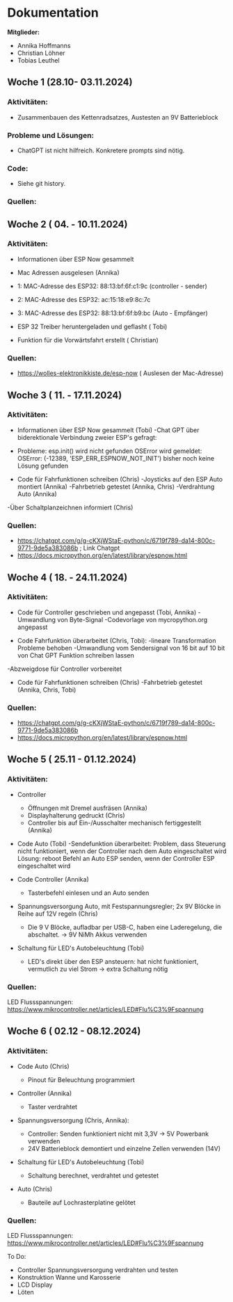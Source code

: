 # Dokumentation <TEAMNAME>

**Mitglieder:**
- Annika Hoffmanns
- Christian Löhner
- Tobias Leuthel

## Woche 1 (28.10- 03.11.2024)

### Aktivitäten:
- Zusammenbauen des Kettenradsatzes, Austesten an 9V Batterieblock

### Probleme und Lösungen:
- ChatGPT ist nicht hilfreich. Konkretere prompts sind nötig.

### Code:
- Siehe git history.

### Quellen:



## Woche 2 ( 04. - 10.11.2024)

### Aktivitäten:
- Informationen über ESP Now gesammelt
 - Mac Adressen ausgelesen (Annika) 
-   1: MAC-Adresse des ESP32: 88:13:bf:6f:c1:9c   (controller - sender) 
-   2: MAC-Adresse des ESP32: ac:15:18:e9:8c:7c
-   3: MAC-Adresse des ESP32: 88:13:bf:6f:b9:bc   (Auto - Empfänger) 

 - ESP 32 Treiber heruntergeladen und geflasht ( Tobi) 
 - Funktion für die Vorwärtsfahrt erstellt ( Christian) 


### Quellen:
 - https://wolles-elektronikkiste.de/esp-now    ( Auslesen der Mac-Adresse) 




## Woche 3 ( 11. - 17.11.2024)

### Aktivitäten:
- Informationen über ESP Now gesammelt (Tobi)
 -Chat GPT über biderektionale Verbindung zweier ESP's gefragt:
 - Probleme: esp.init() wird nicht gefunden
             OSError wird gemeldet: OSError: (-12389, 'ESP_ERR_ESPNOW_NOT_INIT')
             bisher noch keine Lösung gefunden

- Code für Fahrfunktionen schreiben (Chris)
 -Joysticks auf den ESP Auto montiert (Annika)
 -Fahrbetrieb getestet (Annika, Chris)
 -Verdrahtung Auto (Annika)
 
-Über Schaltplanzeichnen informiert (Chris)


### Quellen:
 - https://chatgpt.com/g/g-cKXjWStaE-python/c/6719f789-da14-800c-9771-9de5a383086b ; Link Chatgpt
 - https://docs.micropython.org/en/latest/library/espnow.html



## Woche 4 ( 18. - 24.11.2024)

### Aktivitäten:
- Code für Controller geschrieben und angepasst (Tobi, Annika)
    -Umwandlung von Byte-Signal
    -Codevorlage von mycropython.org angepasst


- Code Fahrfunktion überarbeitet (Chris, Tobi):
    -lineare Transformation Probleme behoben
    -Umwandlung vom Sendersignal von 16 bit auf 10 bit von Chat GPT Funktion schreiben lassen

-Abzweigdose für Controller vorbereitet
- Code für Fahrfunktionen schreiben (Chris)
 -Fahrbetrieb getestet (Annika, Chris, Tobi)

 
### Quellen:
 - https://chatgpt.com/g/g-cKXjWStaE-python/c/6719f789-da14-800c-9771-9de5a383086b
 - https://docs.micropython.org/en/latest/library/espnow.html



## Woche 5 ( 25.11 - 01.12.2024)

### Aktivitäten:
- Controller
    - Öffnungen mit Dremel ausfräsen (Annika)
    - Displayhalterung gedruckt (Chris)
    - Controller bis auf Ein-/Ausschalter mechanisch fertiggestellt (Annika)


- Code Auto (Tobi)
    -Sendefunktion überarbeitet: 
        Problem, dass Steuerung nicht funktioniert, wenn der Controller nach dem Auto eingeschaltet wird
        Lösung: reboot Befehl an Auto ESP senden, wenn der Controller ESP eingeschaltet wird
    
- Code Controller (Annika)
    - Tasterbefehl einlesen und an Auto senden

- Spannungsversorgung Auto, mit Festspannungsregler; 2x 9V Blöcke in Reihe auf 12V regeln (Chris)
    - Die 9 V Blöcke, aufladbar per USB-C, haben eine Laderegelung, die abschaltet. -> 9V NiMh Akkus verwenden

- Schaltung für LED's Autobeleuchtung (Tobi)
    - LED's direkt über den ESP ansteuern: hat nicht funktioniert, vermutlich zu viel Strom -> extra Schaltung nötig


### Quellen:
 LED Flussspannungen: https://www.mikrocontroller.net/articles/LED#Flu%C3%9Fspannung



## Woche 6 ( 02.12 - 08.12.2024)

### Aktivitäten:

- Code Auto (Chris)
    - Pinout für Beleuchtung programmiert
    
- Controller (Annika)
    - Taster verdrahtet

- Spannungsversorgung (Chris, Annika):
    - Controller: Senden funktioniert nicht mit 3,3V -> 5V Powerbank verwenden
    - 24V Batterieblock demontiert und einzelne Zellen verwenden (14V)
    

- Schaltung für LED's Autobeleuchtung (Tobi)
    - Schaltung berechnet, verdrahtet und getestet

- Auto (Chris)
    - Bauteile auf Lochrasterplatine gelötet


### Quellen:
 LED Flussspannungen: https://www.mikrocontroller.net/articles/LED#Flu%C3%9Fspannung

 To Do:
 - Controller Spannungsversorgung verdrahten und testen
 - Konstruktion Wanne und Karosserie
 - LCD Display
 - Löten